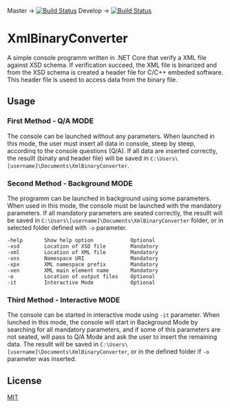 Master -> [![Build Status](https://dev.azure.com/anvaplus/XmlBinaryConverter/_apis/build/status/XmlBinaryConverter-master-CI?branchName=master)](https://dev.azure.com/anvaplus/XmlBinaryConverter/_build/latest?definitionId=23&branchName=master)     Develop -> [![Build Status](https://dev.azure.com/anvaplus/XmlBinaryConverter/_apis/build/status/XmlBinaryConverter-develop-CI?branchName=develop)](https://dev.azure.com/anvaplus/XmlBinaryConverter/_build/latest?definitionId=24&branchName=develop)



# XmlBinaryConverter

A simple console programm written in .NET Core that verify a XML file against XSD schema. If verification succeed, the XML file is binarized and from the XSD schema is created a header file for C/C++ embeded software. This header file is useed to access data from the binary file.



## Usage

### First Method - Q/A MODE
The console can be launched without any parameters. When launched in this mode, the user must insert all data in console, steep by steep, accordinq to the console questions (Q/A). If all data are inserted correctly, the resullt (binaty and header file) will be saved in ```C:\Users\[username]\Documents\XmlBinaryConverter```.

### Second Method - Background MODE
The programm can be launched in background using some parameters. When used in this mode, the console must be launched with the mandatory parameters. If all mandatory parameters are seated correctly, the resullt will be saved in ```C:\Users\[username]\Documents\XmlBinaryConverter``` folder, or in selected folder defined with ```-o``` parameter.

```
-help       Show help option            Optional
-xsd        Location of XSD file        Mandatory
-xml        Location of XML file        Mandatory
-xns        Namespace URI               Mandatory
-xpx        XML namespace prefix        Mandatory
-xen        XML main element name       Mandatory
-o          Location of output files    Optional
-it         Interactive Mode            Optional
```

### Third Method - Interactive MODE
The console can be started in interactive mode using ```-it``` parameter. When lunched in this mode, the console will start in Background Mode by searching for all mandatory parameters, and if some of this parameters are not seated, will pass to Q/A Mode and ask the user to insert the remaining data. The resullt will be saved in ```C:\Users\[username]\Documents\XmlBinaryConverter```, or in the defined folder if ```-o``` parameter was inserted.


## License
[MIT](https://choosealicense.com/licenses/mit/)